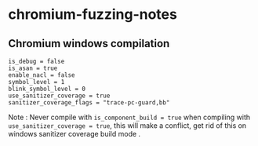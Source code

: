 # chromium-fuzzing-notes

## Chromium windows compilation 

```
is_debug = false
is_asan = true
enable_nacl = false
symbol_level = 1 
blink_symbol_level = 0
use_sanitizer_coverage = true
sanitizer_coverage_flags = "trace-pc-guard,bb"
```

Note : Never compile with `is_component_build = true` when compiling with `use_sanitizer_coverage = true`, this will make a conflict, get rid of this on windows sanitizer coverage build mode .
